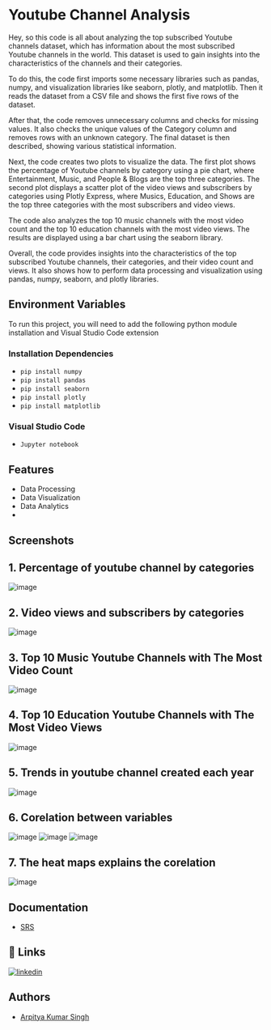 
# Youtube Channel Analysis

Hey, so this code is all about analyzing the top subscribed Youtube channels dataset, which has information about the most subscribed Youtube channels in the world. This dataset is used to gain insights into the characteristics of the channels and their categories.

To do this, the code first imports some necessary libraries such as pandas, numpy, and visualization libraries like seaborn, plotly, and matplotlib. Then it reads the dataset from a CSV file and shows the first five rows of the dataset.

After that, the code removes unnecessary columns and checks for missing values. It also checks the unique values of the Category column and removes rows with an unknown category. The final dataset is then described, showing various statistical information.

Next, the code creates two plots to visualize the data. The first plot shows the percentage of Youtube channels by category using a pie chart, where Entertainment, Music, and People & Blogs are the top three categories. The second plot displays a scatter plot of the video views and subscribers by categories using Plotly Express, where Musics, Education, and Shows are the top three categories with the most subscribers and video views.

The code also analyzes the top 10 music channels with the most video count and the top 10 education channels with the most video views. The results are displayed using a bar chart using the seaborn library.

Overall, the code provides insights into the characteristics of the top subscribed Youtube channels, their categories, and their video count and views. It also shows how to perform data processing and visualization using pandas, numpy, seaborn, and plotly libraries.

## Environment Variables
To run this project, you will need to add the following python module installation and Visual Studio Code extension
### Installation Dependencies
- ```pip install numpy```
- ```pip install pandas```
- ```pip install seaborn ```
- ```pip install plotly```
- ```pip install matplotlib```

### Visual Studio Code

- ```Jupyter notebook```

## Features

- Data Processing
- Data Visualization
- Data Analytics
- 
## Screenshots

## 1. Percentage of youtube channel by categories

![image]([ScreenShot\newplot.png](https://github.com/arpitya/Youtube-Channel-Analysis/blob/main/ScreenShot/newplot.png))

## 2. Video views and subscribers by categories
![image](ScreenShot\newplot2.png)
## 3. Top 10 Music Youtube Channels with The Most Video Count
![image](ScreenShot\output3.png)
## 4. Top 10 Education Youtube Channels with The Most Video Views
![image](ScreenShot\output4.png)
## 5. Trends in youtube channel created each year
![image](ScreenShot\output5.png)
## 6. Corelation between variables
![image](ScreenShot\output6.png)
![image](ScreenShot\output7.png)
![image](ScreenShot\output8.png)
## 7. The heat maps explains the corelation
![image](ScreenShot\output9.png)

## Documentation

* [SRS](SRS.pdf)

## 🔗 Links
[![linkedin](https://img.shields.io/badge/linkedin-0A66C2?style=for-the-badge&logo=linkedin&logoColor=white)](https://www.linkedin.com/in/arpitya-singh-239457215/)


## Authors

- [Arpitya Kumar Singh ](https://github.com/arpitya)

